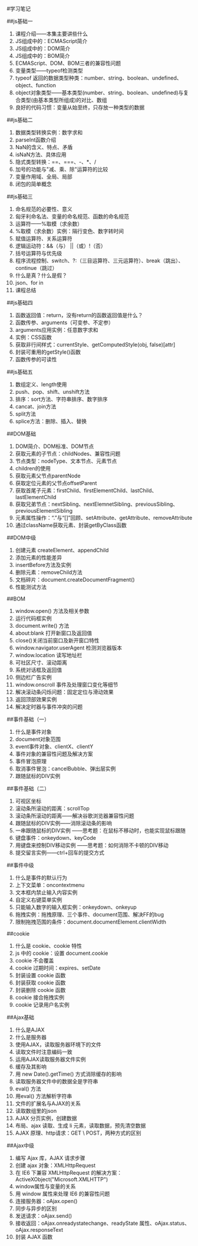 #学习笔记

##js基础一
1. 课程介绍——本集主要讲些什么
2. JS组成中的：ECMAScript简介
3. JS组成中的：DOM简介
4. JS组成中的：BOM简介
5. ECMAScript、DOM、BOM三者的兼容性问题
6. 变量类型——typeof检测类型
7. typeof 返回的数据类型种类：number、string、boolean、undefined、object、function
8. object对象类型——基本类型(number、string、boolean、undefined)与复合类型(由基本类型所组成)的对比、数组
9. 良好的代码习惯：变量从始至终，只存放一种类型的数据


##js基础二
1. 数据类型转换实例：数字求和
2. parseInt函数介绍
3. NaN的含义、特点、矛盾
4. isNaN方法、具体应用
5. 隐式类型转换：==、===、-、*、/
6. 加号的功能与"减、乘、除"运算符的比较
7. 变量作用域、全局、局部
8. 闭包的简单概念

##js基础三
1. 命名规范的必要性、意义
2. 匈牙利命名法、变量的命名规范、函数的命名规范
3. 运算符——%取模（求余数）
4. %取模（求余数）实例：隔行变色、数字转时间
5. 赋值运算符、关系运算符
6. 逻辑运动符：&&（与） ||（或）!（否）
7. 括号运算符与优先级
8. 程序流程控制、switch、?:（三目运算符、三元运算符）、break（跳出）、continue（跳过）
9. 什么是真？什么是假？
10. json、for in
11. 课程总结

##js基础四
1. 函数返回值：return，没有return的函数返回值是什么？
2. 函数传参、arguments（可变参、不定参）
3. arguments应用实例：任意数字求和
4. 实例：CSS函数
5. 获取非行间样式：currentStyle、getComputedStyle(obj, false)[attr]
6. 封装可重用的getStyle()函数
7. 函数传参的可读性

##js基础五
1. 数组定义、length使用
2. push、pop、shift、unshift方法
3. 排序：sort方法、字符串排序、数字排序
4. cancat、join方法
5. split方法
6. splice方法：删除、插入、替换

##DOM基础
1. DOM简介、DOM标准、DOM节点
2. 获取元素的子节点：childNodes、兼容性问题
3. 节点类型：nodeType、文本节点、元素节点
4. children的使用
5. 获取元素父节点parentNode
6. 获取定位元素的父节点offsetParent
7. 获取首尾子元素：firstChild、firstElementChild、lastChild、lastElementChild
8. 获取兄弟节点：nextSibling、nextElemnetSibling、previousSibling、previousElementSibling
9. 元素属性操作：“.”与“[]”回顾、setAttribute、getAttribute、removeAttribute
10. 通过className获取元素、封装getByClass函数

##DOM中级
1. 创建元素 createElement、appendChild
2. 添加元素的性能差异
3. insertBefore方法及实例
4. 删除元素：removeChild方法
5. 文档碎片：document.createDocumentFragment()
6. 性能测试方法

##BOM
1. window.open() 方法及相关参数
2. 运行代码框实例
3. document.write() 方法
4. about:blank 打开新窗口及返回值
5. close()关闭当前窗口及新开窗口特性
6. window.navigator.userAgent 检测浏览器版本
7. window.location 读写地址栏
8. 可社区尺寸、滚动距离
9. 系统对话框及返回值
10. 侧边栏广告实例
11. window.onscroll 事件及处理窗口变化等细节
12. 解决滚动条闪烁问题：固定定位与滑动效果
13. 返回顶部效果实例
14. 解决定时器与事件冲突的问题

##事件基础（一）
1. 什么是事件对象
2. document对象范围
3. event事件对象、clientX、clientY
4. 事件对象的兼容性问题及解决方案
5. 事件冒泡原理
6. 取消事件冒泡：cancelBubble、弹出层实例
7. 跟随鼠标的DIV实例

##事件基础（二）
1. 可视区坐标
2. 滚动条所滚动的距离：scrollTop
3. 滚动条所滚动的距离——解决谷歌浏览器兼容性问题
4. 跟随鼠标的DIV实例——消除滚动条的影响
5. 一串跟随鼠标的DIV实例
   ——思考题：在鼠标不移动时，也能实现鼠标跟随
6. 键盘事件：onkeydown、keyCode
7. 用键盘来控制DIV移动实例
   ——思考题：如何消除不卡顿的DIV移动
8. 提交留言实例——ctrl+回车的提交方式

##事件中级
1. 什么是事件的默认行为
2. 上下文菜单：oncontextmenu
3. 文本框内禁止输入内容实例
4. 自定义右键菜单实例
5. 只能输入数字的输入框实例：onkeydown、onkeyup
6. 拖拽实例：拖拽原理、三个事件、document范围、解决FF的bug
7. 限制拖拽范围的条件：document.documentElement.clientWidth

##cookie
1. 什么是 cookie、cookie 特性
2. js 中的 cookie：设置 document.cookie
3. cookie 不会覆盖
4. cookie 过期时间：expires、setDate
5. 封装设置 cookie 函数
6. 封装获取 cookie 函数
7. 封装删除 cookie 函数
8. cookie 接合拖拽实例
9. cookie 记录用户名实例

##Ajax基础
1. 什么是AJAX
2. 什么是服务器
3. 使用AJAX，读取服务器环境下的文件
4. 读取文件时注意编码一致
5. 运用AJAX读取服务器文件实例
6. 缓存及其影响
7. 用 new Date().getTime() 方式消除缓存的影响
8. 读取服务器文件中的数据全是字符串
9. eval() 方法
10. 用eval() 方法解析字符串
11. 文件的扩展名与AJAX的关系
12. 读取数组里的json
13. AJAX 分页实例，创建数据
14. 布局、ajax 读取、生成 li 元素，读取数据，预先清空数据
15. AJAX 原理、http请求：GET \ POST，两种方式的区别

##Ajax中级
1. 编写 Ajax 库，AJAX 请求步骤
2. 创建 ajax 对象：XMLHttpRequest
3. 在 IE6 下兼容 XMLHttpRequest 的解决方案：ActiveXObject("Microsoft.XMLHTTP")
4. window属性与变量的关系
5. 用 window 属性来处理 IE6 的兼容性问题
6. 连接服务器：oAjax.open()
7. 同步与异步的区别
8. 发送请求：oAjax.send()
9. 接收返回：oAjax.onreadystatechange、readyState 属性、oAjax.status、oAjax.responseText
10. 封装 AJAX 函数
